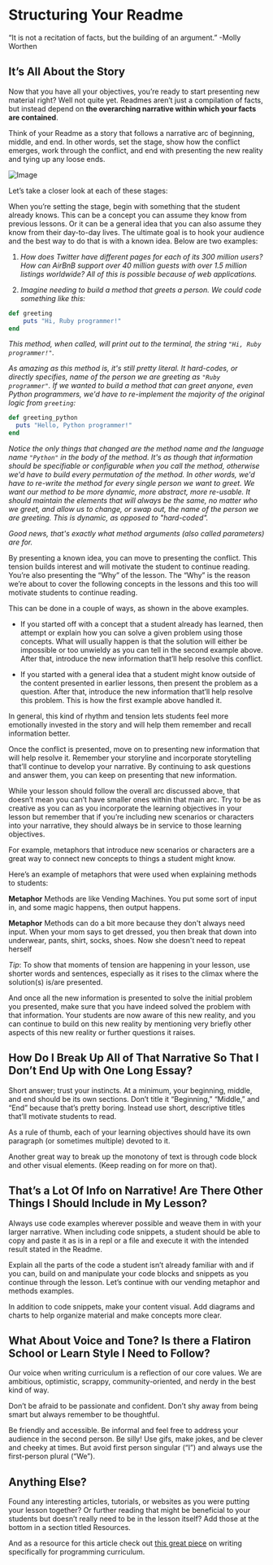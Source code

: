 # Structuring Your Readme

“It is not a recitation of facts, but the building of an argument.”
            -Molly Worthen

## It’s All About the Story

Now that you have all your objectives, you’re ready to start presenting new material right? Well not quite yet. Readmes aren’t just a compilation of facts, but instead depend on **the overarching narrative within which your facts are contained**.

Think of your Readme as a story that follows a narrative arc of beginning, middle, and end. In other words, set the stage, show how the conflict emerges, work through the conflict, and end with presenting the new reality and tying up any loose ends.

![Image](http://farm3.static.flickr.com/2388/2387371826_509e4d0f06_o.png)



Let’s take a closer look at each of these stages:

When you’re setting the stage, begin with something that the student already knows. This can be a concept you can assume they know from previous lessons. Or it can be a general idea that you can also assume they know from their day-to-day lives. The ultimate goal is to hook your audience and the best way to do that is with a known idea.  Below are two examples:

1) *How does Twitter have different pages for each of its 300 million users? How can AirBnB support over 40 million guests with over 1.5 million listings worldwide? All of this is possible because of web applications.*

2) *Imagine needing to build a method that greets a person. We could code something like this:*

```ruby
def greeting
	puts "Hi, Ruby programmer!"
end
```

*This method, when called, will print out to the terminal, the string `"Hi, Ruby programmer!"`.*

*As amazing as this method is, it's still pretty literal. It hard-codes, or directly specifies, name of the person we are greeting as `"Ruby programmer"`.* *If we wanted to build a method that can greet anyone, even Python programmers, we'd have to re-implement the majority of the original logic from `greeting`:*

```ruby
def greeting_python
  puts "Hello, Python programmer!"
end
```

*Notice the only things that changed are the method name and the language name `"Python"` in the body of the method. It's as though that information should be specifiable or configurable when you call the method, otherwise we'd have to build every permutation of the method. In other words, we'd have to re-write the method for every single person we want to greet. We want our method to be more dynamic, more abstract, more re-usable. It should maintain the elements that will always be the same, no matter who we greet, and allow us to change, or swap out, the name of the person we are greeting. This is dynamic, as opposed to "hard-coded".*

*Good news, that's exactly what method arguments (also called parameters) are for.*

By presenting a known idea, you can move to presenting the conflict. This tension builds interest and will motivate the student to continue reading. You’re also presenting the “Why” of the lesson. The “Why” is the reason we’re about to cover the following concepts in the lessons and this too will motivate students to continue reading. 

This can be done in a couple of ways, as shown in the above examples. 

* If you started off with a concept that a student already has learned, then attempt or explain how you can solve a given problem using those concepts. What will usually happen is that the solution will either be impossible or too unwieldy as you can tell in the second example above. After that, introduce the new information that’ll help resolve this conflict. 

* If you started with a general idea that a student might know outside of the content presented in earlier lessons, then present the problem as a question. After that, introduce the new information that’ll help resolve this problem. This is how the first example above handled it. 

In general, this kind of rhythm and tension lets students feel more emotionally invested in the story and will help them remember and recall information better. 

Once the conflict is presented, move on to presenting new information that will help resolve it.  Remember your storyline and incorporate storytelling that’ll continue to develop your narrative. By continuing to ask questions and answer them, you can keep on presenting that new information.

While your lesson should follow the overall arc discussed above, that doesn’t mean you can’t have smaller ones within that main arc. Try to be as creative as you can as you incorporate the learning objectives in your lesson but remember that if you’re including new scenarios or characters into your narrative, they should always be in service to those learning objectives. 

For example, metaphors that introduce new scenarios or characters are a great way to connect new concepts to things a student might know. 

Here’s an example of metaphors that were used when explaining methods to students:

**Metaphor** Methods are like Vending Machines. You put some sort of input in, and some magic happens, then output happens.

**Metaphor** Methods can do a bit more because they don't always need input. When your mom says to get dressed, you then break that down into underwear, pants, shirt, socks, shoes. Now she doesn't need to repeat herself

*Tip*: To show that moments of tension are happening in your lesson, use shorter words and sentences, especially as it rises to the climax where the solution(s) is/are presented. 

And once all the new information is presented to solve the initial problem you presented, make sure that you have indeed solved the problem with that information. Your students are now aware of this new reality, and you can continue to build on this new reality by mentioning very briefly other aspects of this new reality or further questions it raises.

## How Do I Break Up All of That Narrative So That I Don’t End Up with One Long Essay? 

Short answer; trust your instincts. At a minimum, your beginning, middle, and end should be its own sections. Don’t title it “Beginning,” “Middle,” and “End” because that’s pretty boring. Instead use short, descriptive titles that’ll motivate students to read. 

As a rule of thumb, each of your learning objectives should have its own paragraph (or sometimes multiple) devoted to it. 

Another great way to break up the monotony of text is through code block and other visual elements. (Keep reading on for more on that). 

## That’s a Lot Of Info on Narrative! Are There Other Things I Should Include in My Lesson? 

Always use code examples wherever possible and weave them in with your larger narrative. When including code snippets, a student should be able to copy and paste it as is in a repl or a file and execute it with the intended result stated in the Readme. 

Explain all the parts of the code a student isn’t already familiar with and if you can, build on and manipulate your code blocks and snippets as you continue through the lesson. Let’s continue with our vending metaphor and methods examples. 

In addition to code snippets, make your content visual. Add diagrams and charts to help organize material and make concepts more clear. 

## What About Voice and Tone? Is there a Flatiron School or Learn Style I Need to Follow?

Our voice when writing curriculum is a reflection of our core values. We are ambitious, optimistic, scrappy, community-oriented, and nerdy in the best kind of way. 

Don’t be afraid to be passionate and confident. Don’t shy away from being smart but always remember to be thoughtful.

Be friendly and accessible. Be informal and feel free to address your audience in the second person. Be silly! Use gifs, make jokes, and be clever and cheeky at times.  But avoid first person singular (“I”) and always use the first-person plural (“We”). 

## Anything Else? 
Found any interesting articles, tutorials, or websites as you were putting your lesson together? Or further reading that might be beneficial to your students but doesn’t really need to be in the lesson itself? Add those at the bottom in a section titled Resources. 

And as a resource for this article check out [this great piece](http://worrydream.com/LearnableProgramming) on writing specifically for programming curriculum.
